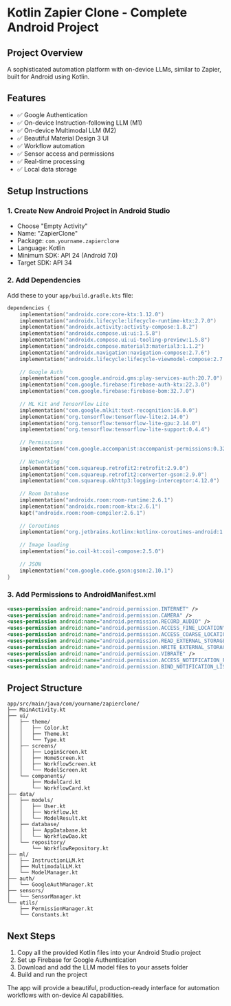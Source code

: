 # Kotlin Zapier Clone - Complete Android Project

## Project Overview
A sophisticated automation platform with on-device LLMs, similar to Zapier, built for Android using Kotlin.

## Features
- ✅ Google Authentication
- ✅ On-device Instruction-following LLM (M1)
- ✅ On-device Multimodal LLM (M2)
- ✅ Beautiful Material Design 3 UI
- ✅ Workflow automation
- ✅ Sensor access and permissions
- ✅ Real-time processing
- ✅ Local data storage

## Setup Instructions

### 1. Create New Android Project in Android Studio
- Choose "Empty Activity"
- Name: "ZapierClone"
- Package: `com.yourname.zapierclone`
- Language: Kotlin
- Minimum SDK: API 24 (Android 7.0)
- Target SDK: API 34

### 2. Add Dependencies
Add these to your `app/build.gradle.kts` file:

```kotlin
dependencies {
    implementation("androidx.core:core-ktx:1.12.0")
    implementation("androidx.lifecycle:lifecycle-runtime-ktx:2.7.0")
    implementation("androidx.activity:activity-compose:1.8.2")
    implementation("androidx.compose.ui:ui:1.5.8")
    implementation("androidx.compose.ui:ui-tooling-preview:1.5.8")
    implementation("androidx.compose.material3:material3:1.1.2")
    implementation("androidx.navigation:navigation-compose:2.7.6")
    implementation("androidx.lifecycle:lifecycle-viewmodel-compose:2.7.0")
    
    // Google Auth
    implementation("com.google.android.gms:play-services-auth:20.7.0")
    implementation("com.google.firebase:firebase-auth-ktx:22.3.0")
    implementation("com.google.firebase:firebase-bom:32.7.0")
    
    // ML Kit and TensorFlow Lite
    implementation("com.google.mlkit:text-recognition:16.0.0")
    implementation("org.tensorflow:tensorflow-lite:2.14.0")
    implementation("org.tensorflow:tensorflow-lite-gpu:2.14.0")
    implementation("org.tensorflow:tensorflow-lite-support:0.4.4")
    
    // Permissions
    implementation("com.google.accompanist:accompanist-permissions:0.32.0")
    
    // Networking
    implementation("com.squareup.retrofit2:retrofit:2.9.0")
    implementation("com.squareup.retrofit2:converter-gson:2.9.0")
    implementation("com.squareup.okhttp3:logging-interceptor:4.12.0")
    
    // Room Database
    implementation("androidx.room:room-runtime:2.6.1")
    implementation("androidx.room:room-ktx:2.6.1")
    kapt("androidx.room:room-compiler:2.6.1")
    
    // Coroutines
    implementation("org.jetbrains.kotlinx:kotlinx-coroutines-android:1.7.3")
    
    // Image loading
    implementation("io.coil-kt:coil-compose:2.5.0")
    
    // JSON
    implementation("com.google.code.gson:gson:2.10.1")
}
```

### 3. Add Permissions to AndroidManifest.xml
```xml
<uses-permission android:name="android.permission.INTERNET" />
<uses-permission android:name="android.permission.CAMERA" />
<uses-permission android:name="android.permission.RECORD_AUDIO" />
<uses-permission android:name="android.permission.ACCESS_FINE_LOCATION" />
<uses-permission android:name="android.permission.ACCESS_COARSE_LOCATION" />
<uses-permission android:name="android.permission.READ_EXTERNAL_STORAGE" />
<uses-permission android:name="android.permission.WRITE_EXTERNAL_STORAGE" />
<uses-permission android:name="android.permission.VIBRATE" />
<uses-permission android:name="android.permission.ACCESS_NOTIFICATION_POLICY" />
<uses-permission android:name="android.permission.BIND_NOTIFICATION_LISTENER_SERVICE" />
```

## Project Structure
```
app/src/main/java/com/yourname/zapierclone/
├── MainActivity.kt
├── ui/
│   ├── theme/
│   │   ├── Color.kt
│   │   ├── Theme.kt
│   │   └── Type.kt
│   ├── screens/
│   │   ├── LoginScreen.kt
│   │   ├── HomeScreen.kt
│   │   ├── WorkflowScreen.kt
│   │   └── ModelScreen.kt
│   └── components/
│       ├── ModelCard.kt
│       └── WorkflowCard.kt
├── data/
│   ├── models/
│   │   ├── User.kt
│   │   ├── Workflow.kt
│   │   └── ModelResult.kt
│   ├── database/
│   │   ├── AppDatabase.kt
│   │   └── WorkflowDao.kt
│   └── repository/
│       └── WorkflowRepository.kt
├── ml/
│   ├── InstructionLLM.kt
│   ├── MultimodalLLM.kt
│   └── ModelManager.kt
├── auth/
│   └── GoogleAuthManager.kt
├── sensors/
│   └── SensorManager.kt
└── utils/
    ├── PermissionManager.kt
    └── Constants.kt
```

## Next Steps
1. Copy all the provided Kotlin files into your Android Studio project
2. Set up Firebase for Google Authentication
3. Download and add the LLM model files to your assets folder
4. Build and run the project

The app will provide a beautiful, production-ready interface for automation workflows with on-device AI capabilities.